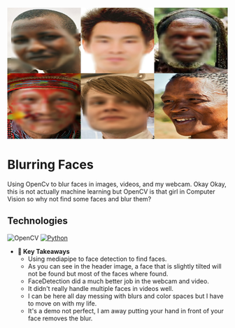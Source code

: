 <p align="center">
   <img src="https://github.com/AishaEvering/FaceBlocker/blob/main/output/blurred_faces.jpg" alt="PyTorch Logo" width="900" height="300">
</p>

# Blurring Faces

Using OpenCv to blur faces in images, videos, and my webcam.  Okay Okay, this is not actually machine learning but OpenCV is that girl in Computer Vision so 
why not find some faces and blur them?

## Technologies
![OpenCV](https://img.shields.io/badge/opencv-%23white.svg?style=for-the-badge&logo=opencv&logoColor=white)
[![Python](https://img.shields.io/badge/python-3670A0?style=for-the-badge&logo=python&logoColor=ffdd54)](https://www.python.org/)

* **🔑 Key Takeaways**
   * Using mediapipe to face detection to find faces.
    * As you can see in the header image, a face that is slightly tilted will not be found but most of the faces where found.
    * FaceDetection did a much better job in the webcam and video.
    * It didn't really handle multiple faces in videos well.
   * I can be here all day messing with blurs and color spaces but I have to move on with my life.
   * It's a demo not perfect, I am away putting your hand in front of your face removes the blur.
